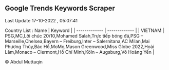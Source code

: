 

## Google Trends Keywords Scraper 
 
Last Update 17-10-2022 , 05:07:41

Country List :
 Name  | Keyword |
| ------------- | ------------- |
| VIETNAM | PSG,MC,Lời chúc 20/10,Mohamed Salah,Trực tiếp bóng đá,PSG – Marseille,Chelsea,Bayern – Freiburg,Inter – Salernitana,AC Milan,Mai Phương Thúy,Bác Hồ,MoMo,Mason Greenwood,Miss Globe 2022,Hoài Lâm,Monaco – Clermont,Hồ Chí Minh,Köln – Augsburg,Võ Hoàng Yến |



© Abdul Muttaqin 
